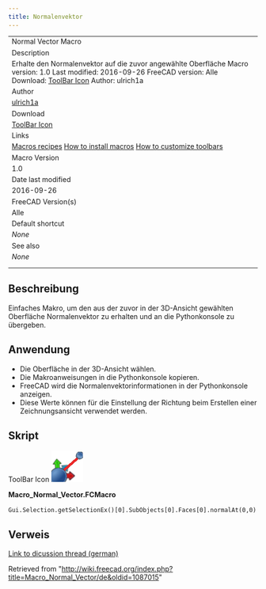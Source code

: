 ```yaml
---
title: Normalenvektor
---
```


|                                                                                                                                                                                                                                                  |
| ------------------------------------------------------------------------------------------------------------------------------------------------------------------------------------------------------------------------------------------------ |
| Normal Vector Macro                                                                                                                                                                                                                              |
| Description                                                                                                                                                                                                                                      |
| Erhalte den Normalenvektor auf die zuvor angewählte Oberfläche Macro version: 1.0 Last modified: 2016-09-26 FreeCAD version: Alle Download: [ToolBar Icon](https://www.freecadweb.org/wiki/images/8/8b/Macro_Normal_Vector.png) Author: ulrich1a |
| Author                                                                                                                                                                                                                                           |
| [ulrich1a](/index.php?title=User:Ulrich1a&action=edit&redlink=1 "User:Ulrich1a (page does not exist)")                                                                                                                                           |
| Download                                                                                                                                                                                                                                         |
| [ToolBar Icon](https://www.freecadweb.org/wiki/images/8/8b/Macro_Normal_Vector.png)                                                                                                                                                              |
| Links                                                                                                                                                                                                                                            |
| [Macros recipes](/Macros_recipes "Macros recipes") [How to install macros](/How_to_install_macros "How to install macros") [How to customize toolbars](/Customize_Toolbars "Customize Toolbars")                                                 |
| Macro Version                                                                                                                                                                                                                                    |
| 1.0                                                                                                                                                                                                                                              |
| Date last modified                                                                                                                                                                                                                               |
| 2016-09-26                                                                                                                                                                                                                                       |
| FreeCAD Version(s)                                                                                                                                                                                                                               |
| Alle                                                                                                                                                                                                                                             |
| Default shortcut                                                                                                                                                                                                                                 |
| _None_                                                                                                                                                                                                                                           |
| See also                                                                                                                                                                                                                                         |
| _None_                                                                                                                                                                                                                                           |
|                                                                                                                                                                                                                                                  |
|                                                                                                                                                                                                                                                  |

## Beschreibung

Einfaches Makro, um den aus der zuvor in der 3D-Ansicht gewählten Oberfläche Normalenvektor zu erhalten und an die Pythonkonsole zu übergeben.

## Anwendung

- Die Oberfläche in der 3D-Ansicht wählen.
- Die Makroanweisungen in die Pythonkonsole kopieren.
- FreeCAD wird die Normalenvektorinformationen in der Pythonkonsole anzeigen.
- Diese Werte können für die Einstellung der Richtung beim Erstellen einer Zeichnungsansicht verwendet werden.

## Skript

ToolBar Icon
![](/src/assets/images/Macro_Normal_Vector.png)

**Macro_Normal_Vector.FCMacro**

```
Gui.Selection.getSelectionEx()[0].SubObjects[0].Faces[0].normalAt(0,0)
```

## Verweis

[Link to dicussion thread (german)](http://forum.freecadweb.org/viewtopic.php?f=13&t=10959)

Retrieved from "<http://wiki.freecad.org/index.php?title=Macro_Normal_Vector/de&oldid=1087015>"
